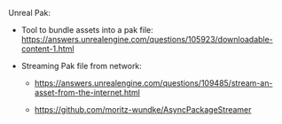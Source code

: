 Unreal Pak:

- Tool to bundle assets into a pak file: <https://answers.unrealengine.com/questions/105923/downloadable-content-1.html>

- Streaming Pak file from network:

  - <https://answers.unrealengine.com/questions/109485/stream-an-asset-from-the-internet.html>

  - <https://github.com/moritz-wundke/AsyncPackageStreamer>
